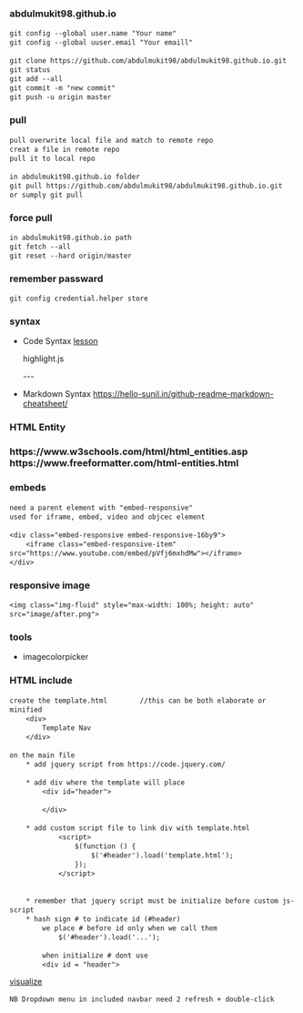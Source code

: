 ### abdulmukit98.github.io

	git config --global user.name "Your name"
	git config --global uuser.email "Your emaill"
	
	git clone https://github.com/abdulmukit98/abdulmukit98.github.io.git
	git status
	git add --all
	git commit -m "new commit"
	git push -u origin master

### pull

	pull overwrite local file and match to remote repo
	creat a file in remote repo
	pull it to local repo

	in abdulmukit98.github.io folder
	git pull https://github.com/abdulmukit98/abdulmukit98.github.io.git
	or sumply git pull

### force pull
	
	in abdulmukit98.github.io path
	git fetch --all
	git reset --hard origin/master

### remember passward
    git config credential.helper store

### syntax 
* Code Syntax
[lesson](https://www.youtube.com/watch?v=lusCM67ZvNM)<br>

    highlight.js
    <link rel="stylesheet"
      href="//cdn.jsdelivr.net/gh/highlightjs/cdn-release@10.2.1/build/styles/default.min.css">
    ---
    <script src="//cdn.jsdelivr.net/gh/highlightjs/cdn-release@10.2.1/build/highlight.min.js"></script>
    <script>hljs.initHighlightingOnLoad();</script>

* Markdown Syntax
https://hello-sunil.in/github-readme-markdown-cheatsheet/


### HTML Entity
<h3>
https://www.w3schools.com/html/html_entities.asp<br>
https://www.freeformatter.com/html-entities.html<br>
</h3>


### embeds
    need a parent element with "embed-responsive"
    used for iframe, embed, video and objcec element
    
    <div class="embed-responsive embed-responsive-16by9">
        <iframe class="embed-responsive-item" src="https://www.youtube.com/embed/pVfj6mxhdMw"></iframe>
    </div> 
### responsive image
    <img class="img-fluid" style="max-width: 100%; height: auto" src="image/after.png">

### tools
* imagecolorpicker

### HTML include
    
    create the template.html        //this can be both elaborate or minified
        <div>
            Template Nav
        </div>
    
    on the main file 
        * add jquery script from https://code.jquery.com/
    
        * add div where the template will place
            <div id="header">

            </div>
        
        * add custom script file to link div with template.html
                <script>
                    $(function () {
                        $('#header').load('template.html');
                    });
                </script>
        
        
        * remember that jquery script must be initialize before custom js-script
        * hash sign # to indicate id (#header)
            we place # before id only when we call them
                $('#header').load('...');
            
            when initialize # dont use
            <div id = "header">
            
            
        
[visualize](https://www.youtube.com/watch?v=m_RInqNGwmo)<br>
    
    NB Dropdown menu in included navbar need 2 refresh + double-click
